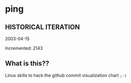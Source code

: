 # ping

## HISTORICAL ITERATION
2003-04-15

Incremented: 2143

## What is this?? 
Linux skills to hack the github commit visualization chart `;-)`

